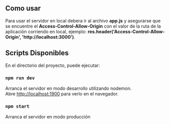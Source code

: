 ## Como usar
Para usar el servidor en local debera ir al archivo **app.js** y asegurarse que se encuentre el **Access-Control-Allow-Origin** con el valor de la ruta de la aplicación corriendo en local, ejemplo: **res.header('Access-Control-Allow-Origin', 'http://localhost:3000')**.

## Scripts Disponibles

En el directorio del proyecto, puede ejecutar:

### `npm run dev`

Arranca el servidor en modo desarrollo utilizando nodemon.\
Abre [http://localhost:1900](http://localhost:1900) para verlo en el navegador.

### `npm start`

Arranca el servidor en modo producción